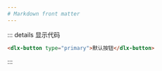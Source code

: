 ```yaml
---
# Markdown front matter
---
```


<script setup>
import { defineAsyncComponent } from 'vue'
const DlxButton = defineAsyncComponent(() => import('../../../../packages/components/src/button'))
</script>

<template>
  <DlxButton type='primary'>默认按钮</DlxButton>
</template>

::: details 显示代码

```html
<dlx-button type="primary">默认按钮</dlx-button>
```

:::
